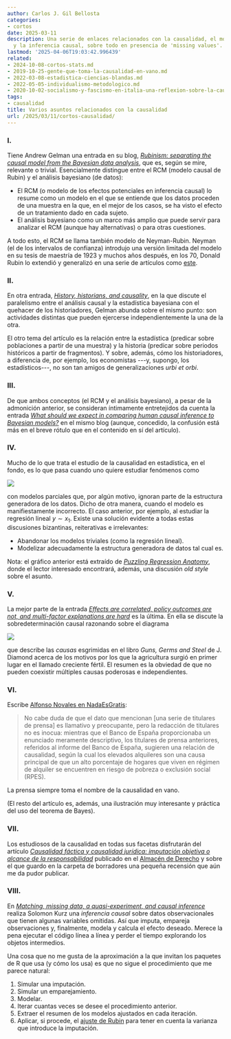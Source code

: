 ```yaml
---
author: Carlos J. Gil Bellosta
categories:
- cortos
date: 2025-03-11
description: Una serie de enlaces relacionados con la causalidad, el modelo de Neyman-Rubin
  y la inferencia causal, sobre todo en presencia de 'missing values'.
lastmod: '2025-04-06T19:03:42.996439'
related:
- 2024-10-08-cortos-stats.md
- 2019-10-25-gente-que-toma-la-causalidad-en-vano.md
- 2022-03-08-estadistica-ciencias-blandas.md
- 2022-05-05-individualismo-metodologico.md
- 2020-10-02-socialismo-y-fascismo-en-italia-una-reflexion-sobre-la-causalidad-y-las-microcausas.md
tags:
- causalidad
title: Varios asuntos relacionados con la causalidad
url: /2025/03/11/cortos-causalidad/
---
```


### I.

Tiene Andrew Gelman una entrada en su blog,
[_Rubinism: separating the causal model from the Bayesian data analysis_](https://statmodeling.stat.columbia.edu/2009/07/10/rubinism_separa/),
que es, según se mire, relevante o trivial. Esencialmente distingue entre el RCM (modelo causal de Rubin) y el análisis bayesiano (de datos):
- El RCM (o modelo de los efectos potenciales en inferencia causal) lo resume como un modelo en el que se entiende que los datos proceden de una muestra en la que, en el mejor de los casos, se ha visto el efecto de un tratamiento dado en cada sujeto.
- El análisis bayesiano como un marco más amplio que puede servir para analizar el RCM (aunque hay alternativas) o para otras cuestiones.

A todo esto, el RCM se llama también modelo de Neyman-Rubin. Neyman (el de los intervalos de confianza) introdujo una versión limitada del modelo en su tesis de maestría de 1923 y muchos años después, en los 70, Donald Rubin lo extendió y generalizó en una serie de artículos como [este](https://psycnet.apa.org/doiLanding?doi=10.1037%2Fh0037350).

### II.

En otra entrada, [_History, historians, and causality_](https://statmodeling.stat.columbia.edu/2022/09/01/history-historians-and-causality/), en la que discute el paralelismo entre el análisis causal y la estadística bayesiana con el quehacer de los historiadores, Gelman abunda sobre el mismo punto: son actividades distintas que pueden ejercerse independientemente la una de la otra.

El otro tema del artículo es la relación entre la estadística (predicar sobre poblaciones a partir de una muestra) y la historia (predicar sobre periodos históricos a partir de fragmentos). Y sobre, además, cómo los historiadores, a diferencia de, por ejemplo, los economistas ---y, supongo, los estadísticos---, no son tan amigos de generalizaciones _urbi et orbi_.

### III.

De que ambos conceptos (el RCM y el análisis bayesiano), a pesar de la admonición anterior, se consideran íntimamente entretejidos da cuenta la entrada
[_What should we expect in comparing human causal inference to Bayesian models?_](https://statmodeling.stat.columbia.edu/2021/12/22/what-should-we-expect-in-comparing-human-causal-inference-to-bayesian-models/)
en el mismo blog (aunque, concedido, la confusión está más en el breve rótulo que en el contenido en sí del artículo).

### IV.

Mucho de lo que trata el estudio de la causalidad en estadística, en el fondo, es lo que pasa cuando uno quiere estudiar fenómenos como

![](/wp-uploads/2025/puzzling_anatomy.svg#center)

con modelos parciales que, por algún motivo, ignoran parte de la estructura generadora de los datos. Dicho de otra manera, cuando el modelo es manifiestamente incorrecto. El caso anterior, por ejemplo, al estudiar la regresión lineal $y \sim x_1$. Existe una solución evidente a todas estas discusiones bizantinas, reiterativas e irrelevantes:
- Abandonar los modelos triviales (como la regresión lineal).
- Modelizar adecuadamente la estructura generadora de datos tal cual es.

Nota: el gráfico anterior está extraído de
[_Puzzling Regression Anatomy_](https://skranz.github.io/r/2020/07/01/PuzzlingRegressionAnatomy.html),
donde el lector interesado encontrará, además, una discusión _old style_ sobre el asunto.

### V.

La mejor parte de la entrada
[_Effects are correlated, policy outcomes are not, and multi-factor explanations are hard_](https://www.lesswrong.com/posts/LRJk55uBehJqL6dju/effects-are-correlated-policy-outcomes-are-not-and-multi)
es la última. En ella se discute la sobredeterminación causal razonando sobre el diagrama

![](/wp-uploads/2025/fertile_crescent.svg#center)

que describe las _causas_ esgrimidas en el libro _Guns, Germs and Steel_ de J. Diamond acerca de los motivos por los que la agricultura surgió en primer lugar en el llamado creciente fértil. El resumen es la obviedad de que no pueden coexistir múltiples causas poderosas e independientes.

### VI.

Escribe [Alfonso Novales en NadaEsGratis](https://nadaesgratis.es/admin/el-regimen-de-vivienda-y-el-riesgo-de-pobreza-como-la-interpretacion-erronea-de-la-evidencia-condiciona-las-politicas):

> No cabe duda de que el dato que mencionan [una serie de titulares de prensa] es llamativo y preocupante, pero la redacción de titulares no es inocua: mientras que el Banco de España proporcionaba un enunciado meramente descriptivo, los titulares de prensa anteriores, referidos al informe del Banco de España, sugieren una relación de causalidad, según la cual los elevados alquileres son una causa principal de que un alto porcentaje de hogares que viven en régimen de alquiler se encuentren en riesgo de pobreza o exclusión social (RPES).

La prensa siempre toma el nombre de la causalidad en vano.

(El resto del artículo es, además, una ilustración muy interesante y práctica del uso del teorema de Bayes).

### VII.

Los estudiosos de la causalidad en todas sus facetas disfrutarán del artículo
[_Causalidad fáctica y causalidad jurídica: imputación objetiva o alcance de la responsabilidad_](https://almacendederecho.org/causalidad-factica-y-causalidad-juridica-imputacion-objetiva-o-alcance-de-la-responsabilidad)
publicado en el [Almacén de Derecho](https://almacendederecho.org) y sobre el que guardo en la carpeta de borradores una pequeña recensión que aún me da pudor publicar.

### VIII.

En [_Matching, missing data, a quasi-experiment, and causal inference_](https://solomonkurz.netlify.app/blog/2025-02-02-matching-missing-data-a-quasi-experiment-and-causal-inference-oh-my/)
realiza Solomon Kurz una _inferencia causal_ sobre datos observacionales que tienen algunas variables omitidas. Así que imputa, empareja observaciones y, finalmente, modela y calcula el efecto deseado. Merece la pena ejecutar el código línea a línea y perder el tiempo explorando los objetos intermedios.

Una cosa que no me gusta de la aproximación a la que invitan los paquetes de R que usa (y cómo los usa) es que no sigue el procedimiento que me parece natural:
1. Simular una imputación.
2. Simular un emparejamiento.
3. Modelar.
4. Iterar cuantas veces se desee el procedimiento anterior.
5. Extraer el resumen de los modelos ajustados en cada iteración.
6. Aplicar, si procede, el [ajuste de Rubin](https://arxiv.org/pdf/1801.04058) para tener en cuenta la varianza que introduce la imputación.